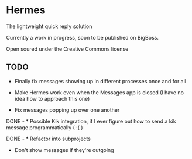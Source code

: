 Hermes
===========

The lightweight quick reply solution

Currently a work in progress, soon to be published on BigBoss.

Open soured under the Creative Commons license

TODO
------------

* Finally fix messages showing up in different processes once and for all

* Make Hermes work even when the Messages app is closed (I have no idea how to approach this one)

* Fix messages popping up over one another

DONE - * Possible Kik integration, if I ever figure out how to send a kik message programmatically ( :( )

DONE - * Refactor into subprojects

* Don't show messages if they're outgoing

